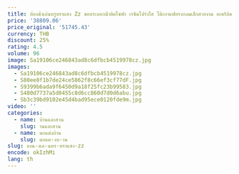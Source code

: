 ```yaml
---
title: ห้องนั่งเล่นหรูหราแสง Zz ขอบระลอกน้ําติดโซฟา เรซินโปร่งใส โต๊ะกาแฟทรงกลมเล็กสวยงาม อะคริลิค
price: '38809.06'
price_original: '51745.43'
currency: THB
discount: 25%
rating: 4.5
volume: 96
image: Sa19106ce246843ad8c6dfbcb4519978cz.jpg
images:
  - Sa19106ce246843ad8c6dfbcb4519978cz.jpg
  - S80ee8f1b7de24ce5862f8c66ef3cf77dF.jpg
  - S9399b6ada9f6450d9a18f25fc23b99583.jpg
  - S480d7737a5d0455c8d6cc860d7d0d6abu.jpg
  - Sb3c39bd9102e45d4bad95ece0120fde9m.jpg
video: ''
categories:
  - name: บ้านและสวน
    slug: านและสวน
  - name: ตกแต่งบ้าน
    slug: ตกแต-งบ-าน
slug: องน-งเล-นหร-หราแสง-zz
encode: okIzhMi
lang: th
---
```

  